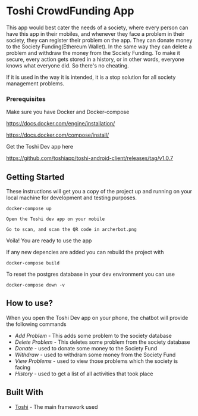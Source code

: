 # Toshi CrowdFunding App
This app would best cater the needs of a society, where every person can have this app in their mobiles, and whenever they face a problem in their society, they can register their problem on the app. They can donate money to the Society Funding(Ethereum Wallet). In the same way they can delete a problem and withdraw the money from the Society Funding. To make it secure, every action gets stored in a history, or in other words, everyone knows what everyone did. So there's no cheating.

If it is used in the way it is intended, it is a stop solution for all society management problems.

### Prerequisites
Make sure you have Docker and Docker-compose

https://docs.docker.com/engine/installation/

https://docs.docker.com/compose/install/

Get the Toshi Dev app here

https://github.com/toshiapp/toshi-android-client/releases/tag/v1.0.7


## Getting Started
These instructions will get you a copy of the project up and running on your local machine for development and testing purposes.

```
docker-compose up
```

```
Open the Toshi dev app on your mobile
```

```
Go to scan, and scan the QR code in archerbot.png
```
Voila! You are ready to use the app

If any new depencies are added you can rebuild the project with

```
docker-compose build
```

To reset the postgres database in your dev environment you can use

```
docker-compose down -v
```
## How to use?

When you open the Toshi Dev app on your phone, the chatbot will provide the following commands

* *Add Problem* - This adds some problem to the society database
* *Delete Problem* - This deletes some problem from the society database
* *Donate* - used to donate some money to the Society Fund
* *Withdraw* - used to withdram some money from the Society Fund
* *View Problems* - used to view those problems which the society is facing 
* *History* - used to get a list of all activities that took place


## Built With

* [Toshi](https://www.toshi.org) - The main framework used
